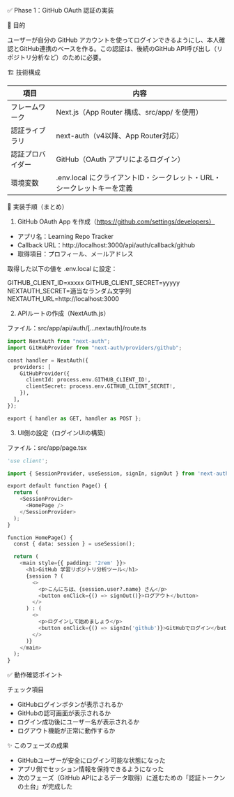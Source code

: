 ✅ Phase 1：GitHub OAuth 認証の実装

🎯 目的

ユーザーが自分の GitHub アカウントを使ってログインできるようにし、本人確認とGitHub連携のベースを作る。この認証は、後続のGitHub API呼び出し（リポジトリ分析など）のために必要。

🏗️ 技術構成

| 項目 | 内容 |
| ---- | ---- |
| フレームワーク | Next.js（App Router 構成、src/app/ を使用） |
| 認証ライブラリ | next-auth（v4以降、App Router対応） |
| 認証プロバイダー | GitHub（OAuth アプリによるログイン） |
| 環境変数 | .env.local にクライアントID・シークレット・URL・シークレットキーを定義 |

🔧 実装手順（まとめ）

1. GitHub OAuth App を作成（https://github.com/settings/developers）

- アプリ名：Learning Repo Tracker
- Callback URL：http://localhost:3000/api/auth/callback/github
- 取得項目：プロフィール、メールアドレス

取得した以下の値を .env.local に設定：

GITHUB_CLIENT_ID=xxxxx
GITHUB_CLIENT_SECRET=yyyyy
NEXTAUTH_SECRET=適当なランダム文字列
NEXTAUTH_URL=http://localhost:3000

2. APIルートの作成（NextAuth.js）

ファイル：src/app/api/auth/[...nextauth]/route.ts
```py
import NextAuth from "next-auth";
import GitHubProvider from "next-auth/providers/github";

const handler = NextAuth({
  providers: [
    GitHubProvider({
      clientId: process.env.GITHUB_CLIENT_ID!,
      clientSecret: process.env.GITHUB_CLIENT_SECRET!,
    }),
  ],
});

export { handler as GET, handler as POST };
```

3. UI側の設定（ログインUIの構築）

ファイル：src/app/page.tsx
```py
'use client';

import { SessionProvider, useSession, signIn, signOut } from 'next-auth/react';

export default function Page() {
  return (
    <SessionProvider>
      <HomePage />
    </SessionProvider>
  );
}

function HomePage() {
  const { data: session } = useSession();

  return (
    <main style={{ padding: '2rem' }}>
      <h1>GitHub 学習リポジトリ分析ツール</h1>
      {session ? (
        <>
          <p>こんにちは、{session.user?.name} さん</p>
          <button onClick={() => signOut()}>ログアウト</button>
        </>
      ) : (
        <>
          <p>ログインして始めましょう</p>
          <button onClick={() => signIn('github')}>GitHubでログイン</button>
        </>
      )}
    </main>
  );
}
```

✅ 動作確認ポイント

チェック項目
- GitHubログインボタンが表示されるか
- GitHubの認可画面が表示されるか
- ログイン成功後にユーザー名が表示されるか
- ログアウト機能が正常に動作するか

✨ このフェーズの成果
- GitHubユーザーが安全にログイン可能な状態になった
- アプリ側でセッション情報を保持できるようになった
- 次のフェーズ（GitHub APIによるデータ取得）に進むための「認証トークンの土台」が完成した
